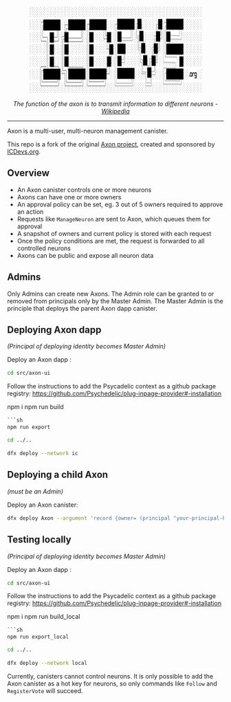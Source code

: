 <p align="center">
  <img width="400" height="200" src="./src/axon-ui/public/img/logo.svg">
</p>
<p align="center">
<i>The function of the axon is to transmit information to different neurons - <a href="https://en.wikipedia.org/wiki/Axon" target="_blank">Wikipedia</a></i></p>

---

Axon is a multi-user, multi-neuron management canister.

This repo is a fork of the original <a href="https://github.com/FloorLamp/axon" target="_blank">Axon project</a>, created and sponsored by <a href="https://icdevs.org/" target="_blank">ICDevs.org</a>.

## Overview

- An Axon canister controls one or more neurons
- Axons can have one or more owners
- An approval policy can be set, eg. 3 out of 5 owners required to approve an action
- Requests like `ManageNeuron` are sent to Axon, which queues them for approval
- A snapshot of owners and current policy is stored with each request
- Once the policy conditions are met, the request is forwarded to all controlled neurons
- Axons can be public and expose all neuron data

## Admins

Only Admins can create new Axons. The Admin role can be granted to or removed from principals only by the Master Admin. The Master Admin is the principle that deploys the parent Axon dapp canister.

## Deploying Axon dapp
*(Principal of deploying identity becomes Master Admin)*

Deploy an Axon dapp :

```sh
cd src/axon-ui
```

Follow the instructions to add the Psycadelic context as a github package registry: https://github.com/Psychedelic/plug-inpage-provider#-installation

npm i
npm run build
```
```sh
npm run export
```
```sh
cd ../..
```
```sh
dfx deploy --network ic
```

## Deploying a child Axon
*(must be an Admin)*

Deploy an Axon canister:

```sh
dfx deploy Axon --argument 'record {owner= (principal "your-principal-here"); visibility= variant{Public}}'
```

## Testing locally

*(Principal of deploying identity becomes Master Admin)*

Deploy an Axon dapp :

```sh
cd src/axon-ui
```

Follow the instructions to add the Psycadelic context as a github package registry: https://github.com/Psychedelic/plug-inpage-provider#-installation

npm i
npm run build_local
```
```sh
npm run export_local
```
```sh
cd ../..
```
```sh
dfx deploy --network local
```

Currently, canisters cannot control neurons. It is only possible to add the Axon canister as a hot key for neurons, so only commands like `Follow` and `RegisterVote` will succeed.
